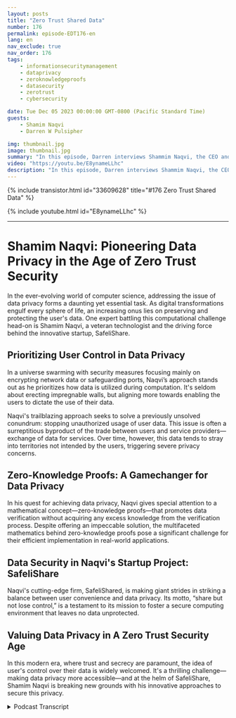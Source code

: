 ```yaml
---
layout: posts
title: "Zero Trust Shared Data"
number: 176
permalink: episode-EDT176-en
lang: en
nav_exclude: true
nav_order: 176
tags:
    - informationsecuritymanagement
    - dataprivacy
    - zeroknowledgeproofs
    - datasecurity
    - zerotrust
    - cybersecurity

date: Tue Dec 05 2023 00:00:00 GMT-0800 (Pacific Standard Time)
guests:
    - Shamim Naqvi
    - Darren W Pulsipher

img: thumbnail.jpg
image: thumbnail.jpg
summary: "In this episode, Darren interviews Shammim Naqvi, the CEO and founder of SafelyShare, about managing and securing data in shared and collaborative environments using the zero-trust data model."
video: "https://youtu.be/E8ynameLLhc"
description: "In this episode, Darren interviews Shammim Naqvi, the CEO and founder of SafelyShare, about managing and securing data in shared and collaborative environments using the zero-trust data model."
---
```


<div>
{% include transistor.html id="33609628" title="#176 Zero Trust Shared Data" %}

{% include youtube.html id="E8ynameLLhc" %}
</div>

---

# Shamim Naqvi: Pioneering Data Privacy in the Age of Zero Trust Security

In the ever-evolving world of computer science, addressing the issue of data privacy forms a daunting yet essential task. As digital transformations engulf every sphere of life, an increasing onus lies on preserving and protecting the user's data. One expert battling this computational challenge head-on is Shamim Naqvi, a veteran technologist and the driving force behind the innovative startup, SafeliShare.

## Prioritizing User Control in Data Privacy

In a universe swarming with security measures focusing mainly on encrypting network data or safeguarding ports, Naqvi’s approach stands out as he prioritizes how data is utilized during computation. It's seldom about erecting impregnable walls, but aligning more towards enabling the users to dictate the use of their data.

Naqvi's trailblazing approach seeks to solve a previously unsolved conundrum: stopping unauthorized usage of user data. This issue is often a surreptitious byproduct of the trade between users and service providers—exchange of data for services. Over time, however, this data tends to stray into territories not intended by the users, triggering severe privacy concerns.

## Zero-Knowledge Proofs: A Gamechanger for Data Privacy

In his quest for achieving data privacy, Naqvi gives special attention to a mathematical concept—zero-knowledge proofs—that promotes data verification without acquiring any excess knowledge from the verification process. Despite offering an impeccable solution, the multifaceted mathematics behind zero-knowledge proofs pose a significant challenge for their efficient implementation in real-world applications.

## Data Security in Naqvi's Startup Project: SafeliShare

Naqvi's cutting-edge firm, SafeliShared, is making giant strides in striking a balance between user convenience and data privacy. Its motto, “share but not lose control,” is a testament to its mission to foster a secure computing environment that leaves no data unprotected.

## Valuing Data Privacy in A Zero Trust Security Age

In this modern era, where trust and secrecy are paramount, the idea of user's control over their data is widely welcomed. It's a thrilling challenge—making data privacy more accessible—and at the helm of SafeliShare, Shamim Naqvi is breaking new grounds with his innovative approaches to secure this privacy.



<details>
<summary> Podcast Transcript </summary>

<p></p>

</details>
